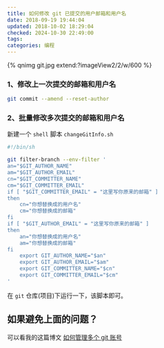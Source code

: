 ```yaml
---
title: 如何修改 git 已提交的用户邮箱和用户名
date: 2018-09-19 19:44:04
updated: 2018-10-02 18:29:04
checked: 2024-10-30 22:49:00
tags:
categories: 编程
---
```


{% qnimg git.jpg extend:?imageView2/2/w/600 %}

### 1、修改上一次提交的邮箱和用户名

```bash
git commit --amend --reset-author
```

### 2、批量修改多次提交的邮箱和用户名

新建一个 `shell` 脚本 `changeGitInfo.sh`

```bash
#!/bin/sh

git filter-branch --env-filter '
an="$GIT_AUTHOR_NAME"
am="$GIT_AUTHOR_EMAIL"
cn="$GIT_COMMITTER_NAME"
cm="$GIT_COMMITTER_EMAIL"
if [ "$GIT_COMMITTER_EMAIL" = "这里写你原来的邮箱" ]
then
	cn="你想替换成的用户名"
	cm="你想替换成的邮箱"
fi
if [ "$GIT_AUTHOR_EMAIL" = "这里写你原来的邮箱" ]
then
	an="你想替换成的用户名"
	am="你想替换成的邮箱"
fi
	export GIT_AUTHOR_NAME="$an"
	export GIT_AUTHOR_EMAIL="$am"
	export GIT_COMMITTER_NAME="$cn"
	export GIT_COMMITTER_EMAIL="$cm"
'
```

在 `git` 仓库(项目)下运行一下，该脚本即可。

## 如果避免上面的问题？

可以看我的这篇博文 [如何管理多个 git 账号](https://hufangyun.com/2019/multi-git-account/)


